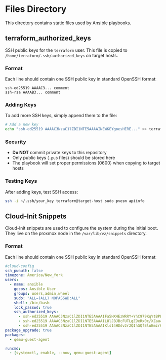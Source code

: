 # Files Directory

This directory contains static files used by Ansible playbooks.

## terraform_authorized_keys

SSH public keys for the `terraform` user. This file is copied to `/home/terraform/.ssh/authorized_keys` on target hosts.

### Format

Each line should contain one SSH public key in standard OpenSSH format:

```
ssh-ed25519 AAAAC3... comment
ssh-rsa AAAAB3... comment
```

### Adding Keys

To add more SSH keys, simply append them to the file:

```bash
# Add a new key
echo "ssh-ed25519 AAAAC3NzaC1lZDI1NTE5AAAAINEWKEYgoesHERE..." >> terraform_authorized_keys
```

### Security

- **Do NOT** commit private keys to this repository
- Only public keys (`.pub` files) should be stored here
- The playbook will set proper permissions (0600) when copying to target hosts

### Testing Keys

After adding keys, test SSH access:

```bash
ssh -i ~/.ssh/your_key terraform@target-host sudo pvesm apiinfo
```

## Cloud-Init Snippets

Cloud-Init snippets are used to configure the system during the initial boot. They live on the proxmox node in the `/var/lib/vz/snippets` directory.

### Format

Each line should contain one SSH public key in standard OpenSSH format:

```yaml
#cloud-config
ssh_pwauth: false
timezone: America/New_York
users:
  - name: ansible
    gecos: Ansible User
    groups: users,admin,wheel
    sudo: "ALL=(ALL) NOPASSWD:ALL"
    shell: /bin/bash
    lock_passwd: true
    ssh_authorized_keys:
      - ssh-ed25519 AAAAC3NzaC1lZDI1NTE5AAAAIFa5HX4EzWRRY+YhC979KqYtBPLvTOXtriwzql1uTthp
      - ssh-ed25519 AAAAC3NzaC1lZDI1NTE5AAAAIL8lJBJBcFUTLgZ9eRx0c/XZau4NxVAdDm1sXMlMd1vL
      - ssh-ed25519 AAAAC3NzaC1lZDI1NTE5AAAAIKls14HDdv2r2QIhGQfEluBmzrGI2cxjwtdkAWrc4ZRr
package_upgrade: true
packages:
  - qemu-guest-agent

runcmd:
  - [systemctl, enable, --now, qemu-guest-agent]
```
